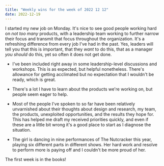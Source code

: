 ```yaml
---
title: "Weekly wins for the week of 2022 12 12"
date: 2022-12-19
---
```


I started my new job on Monday. It's nice to see good people working hard on _not too many_ products, with a leadership team working to further narrow their focus and transmit that focus throughout the organization. It's a refreshing difference from every job I've had in the past. Yes, leaders will tell you that this is important, that they _want_ to do this, that as a manager _you should_ do this, yet so often it does not get done.

- I've been included right away in some leadership-level discussions and workshops. This is as expected, but helpful nonetheless. There's allowance for getting acclimated but no expectation that I wouldn't be ready, which is great.

- There's a lot I have to learn about the products we're working on, but people seem eager to help.

- Most of the people I've spoken to so far have been relatively unvarnished about their thoughts about design and research, my team, the products, unexploited opportunities, and the results they hope for. This has helped me draft my received priorities quickly, and even if these are a little bit wrong it's a good place to start as I diagnose the situation.

- The girl is dancing in nine performances of The Nutcracker this year, playing six different parts in different shows. Her hard work and resolve to perform more is paying off and I couldn't be more proud of her.

The first week is in the books!

